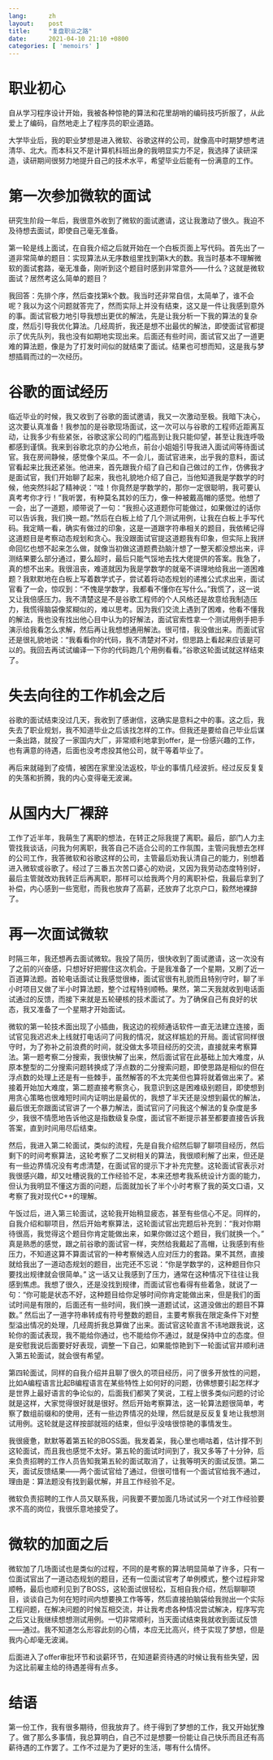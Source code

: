 ```yaml
---
lang:      zh
layout:    post
title:     "复盘职业之路"
date:      2021-04-10 21:10 +0800
categories: [ 'memoirs' ]
---
```


# 职业初心

自从学习程序设计开始，我被各种惊艳的算法和花里胡哨的编码技巧折服了，从此爱上了编码，自然地走上了程序员的职业道路。

大学毕业后，我的职业梦想是进入微软、谷歌这样的公司，就像高中时期梦想考进清华、北大。而本科又不是计算机科班出身的我明显实力不足，我选择了读研深造，读研期间很努力地提升自己的技术水平，希望毕业后能有一份满意的工作。

# 第一次参加微软的面试

研究生阶段一年后，我很意外收到了微软的面试邀请，这让我激动了很久。我迫不及待想去面试，即使自己毫无准备。

第一轮是线上面试，在自我介绍之后就开始在一个白板页面上写代码。首先出了一道非常简单的题目：实现算法从无序数组里找到第k大的数。我当时基本不理解微软的面试套路，毫无准备，刚听到这个题目时感到非常意外——什么？这就是微软面试？居然考这么简单的题目？

我回答：先排个序，然后查找第k个数。我当时还非常自信，太简单了，谁不会呢？我以为这个问题就答完了，然而实际上并没有结束，这又是一件让我感到意外的事。面试官极力地引导我想出更优的解法，先是让我分析一下我的算法的复杂度，然后引导我优化算法。几经周折，我还是想不出最优的解法，即使面试官都提示了优先队列，我也没有如期地实现出来。后面还有些时间，面试官又出了一道更难的算法题，像是为了打发时间似的就结束了面试。结果也可想而知，这是我与梦想插肩而过的一次经历。

# 谷歌的面试经历

临近毕业的时候，我又收到了谷歌的面试邀请，我又一次激动至极。我暗下决心，这次要认真准备！我参加的是谷歌现场面试，这一次可以与谷歌的工程师近距离互动，让我多少有些紧张，谷歌这家公司的门槛高到让我只能仰望，甚至让我连呼吸都感到谨慎。我来到谷歌北京的办公地点，前台小姐姐引导我进入面试间等待面试官。我在房间静候，感觉像个呆瓜。不一会儿，面试官进来，出乎我的意料，面试官看起来比我还紧张。他进来，首先跟我介绍了自己和自己做过的工作，仿佛我才是面试官，我们开始聊了起来，我也礼貌地介绍了自己，当他知道我是学数学的时候，他突然抖起了精神说：“哇！你竟然是学数学的，那你一定很聪明，我可要认真考考你才行！”我听罢，有种莫名其妙的压力，像一种被戴高帽的感觉。他想了一会，出了一道题，顺带说了一句：“我担心这道题你可能做过，如果做过的话你可以告诉我，我们换一题。”然后在白板上给了几个测试用例，让我在白板上手写代码。我定睛一看，确实有做过的印象，这是一道跟字符串相关的题目，我依稀记得这道题目是考察动态规划和贪心。我没跟面试官提这道题我有印象，但实际上我拼命回忆也想不起来怎么做，就像当初做这道题费劲脑汁想了一整天都没想出来，评测结果要么部分通过，要么超时，最后只能气馁地去找大佬提供的答案。我急了，真的想不出来。我很沮丧，难道就因为我是学数学的就毫不讲理地给我出一道困难题？我默默地在白板上写着数学式子，尝试着将动态规划的递推公式求出来，面试官看了一会，惊叹到：“不愧是学数学，我都看不懂你在写什么。”我慌了，这一说又让我倍感压力。我不清楚这是不是谷歌工程师的个人风格还是故意给我制造压力，我慌得脑袋像浆糊似的，难以思考。因为我们交流上遇到了困难，他看不懂我的解法，我也没有找出他心目中认为的好解法，面试官索性拿一个测试用例手把手演示给我看怎么求解，然后再让我想想通用解法。很可惜，我没做出来。而面试官还是很礼貌地说：“我看看你的代码，我不清楚对不对，但思路上看起来应该是可以的。我回去再试试编译一下你的代码跑几个用例看看。”谷歌这轮面试就这样结束了。

# 失去向往的工作机会之后

谷歌的面试结束没过几天，我收到了感谢信，这确实是意料之中的事。这之后，我失去了职业规划，我不知道毕业之后该找怎样的工作。但我还是要给自己毕业后谋一条出路，就投了一家国内大厂，非常顺利地拿到offer，是一份感兴趣的工作，也有满意的待遇，后面也没考虑投其他公司，就干等着毕业了。

再后来就碰到了疫情，被困在家里没法返校，毕业的事情几经波折。经过反反复复的失落和折腾，我的内心变得毫无波澜。

# 从国内大厂裸辞

工作了近半年，我萌生了离职的想法，在转正之际我提了离职。最后，部门人力主管找我谈话，问我为何离职，我答自己不适合公司的工作氛围，主管问我想去怎样的公司工作，我答微软和谷歌这样的公司，主管最后劝我认清自己的能力，别想着进入微软或谷歌了。经过了三番五次苦口婆心的劝说，又因为我劳动态度特别好，最后主管就改劝我转正后再离职，那样可以给我两个月的离职补偿，我最后拿到了补偿，内心感到一些宽慰，而我也放弃了高薪，还放弃了北京户口，毅然地裸辞了。

# 再一次面试微软

时隔三年，我还想再去面试微软。我投了简历，很快收到了面试邀请，这一次没有了之前的兴奋感，只想好好把握住这次机会。于是我准备了一个星期，又刷了近一百道算法题。首轮电话面试让我感觉很棒，面试官很有礼貌而且特别守时，聊了半小时项目又做了半小时算法题，整个过程特别顺畅。果然，第二天我就收到电话面试通过的反馈，而接下来就是五轮硬核的技术面试了。为了确保自己有良好的状态，我又准备了一个星期才开始面试。

微软的第一轮技术面出现了小插曲，我这边的视频通话软件一直无法建立连接，面试官见我迟迟未上线就打电话问了问我的情况，就这样尴尬的开局。面试官同样很守时，为了弥补之前浪费的时间，就没做太多项目经历的交流，直接就来考察算法。第一题考察二分搜索，我很快解了出来，然后面试官在此基础上加大难度，从原本整型的二分搜索问题转换成了浮点数的二分搜索问题，即使思路是相似的但在浮点数的处理上还是有一些棘手，虽然解答的不太完美但也算将就着做出来了。紧接着开始加大难度，第二题直接考察贪心，我意识到这是困难级别题目，即使想到用贪心策略也很难短时间内证明出是最优的，我想了半天还是没想到最优的解法，最后很无奈跟面试官讲了一个暴力解法，面试官问了问我这个解法的复杂度是多少，我很不情愿地告诉他这是指数级复杂度，面试官不断提示甚至都要直接告诉我答案，直到时间用尽后结束。

然后，我进入第二轮面试，类似的流程，先是自我介绍然后聊了聊项目经历，然后剩下的时间考察算法，这轮考察了二叉树相关的算法，我很顺利解了出来，但还是有一些边界情况没有考虑清楚，在面试官的提示下才补充完整。这轮面试官表示对我很感兴趣，却又吐槽说我的工作经验不足，本来还想考我系统设计方面的能力，但认为我明显不懂这方面的问题，后面就加长了半个小时考察了我的英文口语，又考察了我对现代C++的理解。

午饭过后，进入第三轮面试，这轮我开始稍显疲态，甚至有些信心不足。同样的，自我介绍和聊项目，然后开始考察算法，这轮面试官出完题后补充到：“我对你期待很高，我觉得这个题目你肯定能做出来，如果你做过这个题目，我们就换一个。” 真是熟悉的感觉，跟之前谷歌的面试官一样，突然给我戴起了高帽，让我感到有些压力，不知道这算不算面试官的一种考察候选人应对压力的套路。果不其然，直接就给我出了一道动态规划的题目，出完还不忘说：“你是学数学的，这种题目你只要找出规律就会很简单。” 这一话又让我感到了压力，通常在这种情况下往往让我感到焦虑。我想了很久，还是没找到规律，而面试官也看得有些着急，就说了一句：“你可能是状态不好，这种题目给你足够时间你肯定能做出来，但是我们的面试时间是有限的，后面还有一些时间，我们换一道题试试，这道没做出的题目不算数。” 然后出了一道字符串转成有符号整数的题目，主要考察我在限定条件下对整型溢出情况的处理，几经周折我总算做了出来。面试官这轮直言不讳地跟我说，这轮你的面试表现，我不能给你通过，也不能给你不通过，就是保持中立的态度。但是安慰我说后面要好好表现，调整一下自己，如果能惊艳到下一轮面试官并顺利进入第五轮面试，就会很有希望。

第四轮面试，同样的自我介绍并且聊了很久的项目经历，问了很多开放性的问题，比如A编程语言比起B编程语言在某些特性上如何好的问题，彷佛想要引起怎样才是世界上最好语言的争论似的，后面我们都笑了笑说，工程上很多类似问题的讨论就是这样，大家觉得很好就是很好。然后开始考察算法，这一轮算法题很简单，考察了数组前缀和的使用，还有一些边界情况的处理，然后就是反反复复地让我想测试用例。这轮就是这样按部就班的结束，但似乎没啥很惊艳的事情发生。

我很疲惫，默默等着第五轮的BOSS面。我发着呆，我心里也嘀咕着，估计撑不到这轮面试，而且我也感觉不太好。第五轮的面试时间到了，我又多等了十分钟，后来负责招聘的工作人员告知我第五轮的面试取消了，让我等明天的面试反馈。第二天，面试反馈结果——两个面试官给了通过，但很可惜有一个面试官给我不通过，理由是：算法题没有找到最优解，并且工作经验不足。

微软负责招聘的工作人员又联系我，问我要不要加面几场试试另一个对工作经验要求不高的岗位，我很乐意地接受了。

# 微软的加面之后

微软加了几场面试也是类似的过程，不同的是考察的算法明显简单了许多，只有一位面试官出了一道动态规划的题目，还有一位面试官考了单例模式，整个过程非常顺畅，最后也顺利见到了BOSS，这轮面试很轻松，互相自我介绍，然后聊聊项目，谈谈自己为何在短时间内想要换工作等等，然后直接拍脑袋给我抛出一个实际工程问题，在解决问题的时候互相交流，并让我考虑各种情况尝试解决，程序写完之后又让我继续想想测试用例。一切非常顺利，当天面试结束我就收到面试反馈——通过。我不知道怎么形容此刻的心情，本应无比高兴，终于实现了梦想，但是我内心却毫无波澜。

后面进入了offer审批环节和谈薪环节，在知道薪资待遇的时候让我有些失望，因为这比前雇主给的待遇差得有点多。

# 结语

第一份工作，我有很多期待，但我放弃了。终于得到了梦想的工作，我又开始犹豫了。做了那么多事情，我总算明白，自己不过是想要一份能让自己快乐而且还有高薪待遇的工作罢了。工作不过是为了更好的生活，哪有什么情怀。

